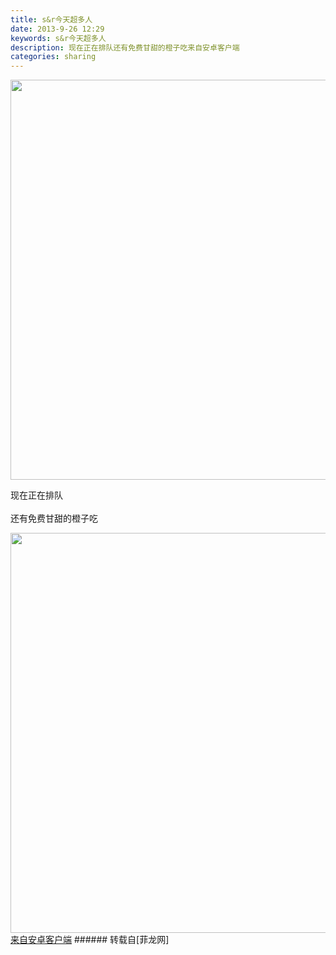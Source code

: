```yaml
---
title: s&r今天超多人
date: 2013-9-26 12:29
keywords: s&r今天超多人
description: 现在正在排队还有免费甘甜的橙子吃来自安卓客户端
categories: sharing
---
```

<td class="t_f" id="postmessage_54450">


<img aid="21580" class="zoom" data-cf-modified-44e32ed635e6c3c42fe8749b-="" file="data/attachment/forum/201309/26/20130926122602_66764.jpg" id="aimg_21580" inpost="1" onclick="" onmouseover="" src="http://www.flw.ph/data/attachment/forum/201309/26/20130926122602_66764.jpg" width="640" zoomfile="data/attachment/forum/201309/26/20130926122602_66764.jpg"/>


现在正在排队<br/>
<br/>
还有免费甘甜的橙子吃

<img aid="21581" class="zoom" data-cf-modified-44e32ed635e6c3c42fe8749b-="" file="data/attachment/forum/201309/26/20130926122817_21753.jpg" id="aimg_21581" inpost="1" onclick="" onmouseover="" src="http://www.flw.ph/data/attachment/forum/201309/26/20130926122817_21753.jpg" width="640" zoomfile="data/attachment/forum/201309/26/20130926122817_21753.jpg"/>


<br/>
<a href="http://www.flw.ph//mobcent/download/down.php" target="_blank">来自安卓客户端</a></td>
###### 转载自[菲龙网]